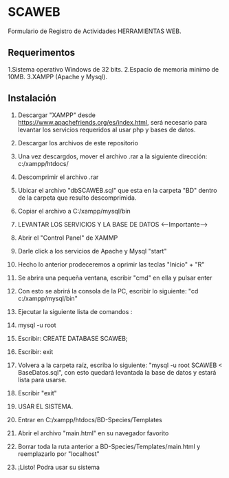 # SCAWEB
Formulario de Registro de Actividades HERRAMIENTAS WEB.

Requerimentos
------------------
1.Sistema operativo Windows de 32 bits.
2.Espacio de memoria minimo de 10MB.
3.XAMPP (Apache y Mysql).


Instalación
-------------------
1. Descargar "XAMPP" desde https://www.apachefriends.org/es/index.html, será necesario para levantar los servicios requeridos al usar php y bases de datos.
2. Descargar los archivos de este repositorio
3. Una vez descargdos, mover el archivo .rar a la siguiente dirección: c:/xampp/htdocs/
4. Descomprimir el archivo .rar
5. Ubicar el archivo "dbSCAWEB.sql" que esta en la carpeta "BD" dentro de la carpeta que resulto descomprimida.
6. Copiar el archivo a C:/xampp/mysql/bin
7. LEVANTAR LOS SERVICIOS Y LA BASE DE DATOS <--Importante-->
8. Abrir el "Control Panel" de XAMMP
9. Darle click a los servicios de Apache y Mysql "start"
10. Hecho lo anterior prodeceremos a oprimir las teclas "Inicio" + "R"
11. Se abrira una pequeña ventana, escribir "cmd" en ella y pulsar enter
12. Con esto se abrirá la consola de la PC, escribir lo siguiente: "cd c:/xampp/mysql/bin"
13. Ejecutar la siguiente lista de comandos :
14. mysql -u root
15. Escribir: CREATE DATABASE SCAWEB;
16. Escribir: exit
17. Volvera a la carpeta raíz, escriba lo siguiente: "mysql -u root SCAWEB < BaseDatos.sql", con esto quedará levantada la base de datos y estará lista para usarse.
18. Escribir "exit"
19. USAR EL SISTEMA.

20. Entrar en C:/xampp/htdocs/BD-Species/Templates
21. Abrir el archivo "main.html" en su navegador favorito
22. Borrar toda la ruta anterior a BD-Species/Templates/main.html y reemplazarlo por "localhost"
23. ¡Listo! Podra usar su sistema







